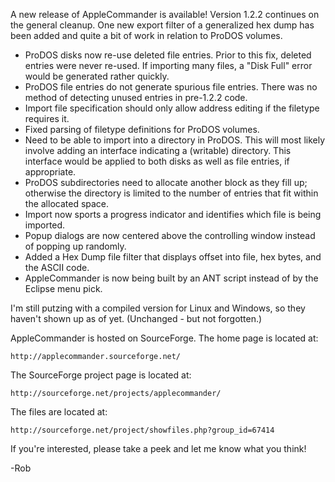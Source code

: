 A new release of AppleCommander is available! Version 1.2.2 continues on the general cleanup. One new export filter of a generalized hex dump has been added and quite a bit of work in relation to ProDOS volumes.

* ProDOS disks now re-use deleted file entries. Prior to this fix, deleted entries were never re-used. If importing many files, a "Disk Full" error would be generated rather quickly.
* ProDOS file entries do not generate spurious file entries. There was no method of detecting unused entries in pre-1.2.2 code.
* Import file specification should only allow address editing if the filetype requires it.
* Fixed parsing of filetype definitions for ProDOS volumes.
* Need to be able to import into a directory in ProDOS. This will most likely involve adding an interface indicating a (writable) directory. This interface would be applied to both disks as well as file entries, if appropriate.
* ProDOS subdirectories need to allocate another block as they fill up; otherwise the directory is limited to the number of entries that fit within the allocated space.
* Import now sports a progress indicator and identifies which file is being imported.
* Popup dialogs are now centered above the controlling window instead of popping up randomly.
* Added a Hex Dump file filter that displays offset into file, hex bytes, and the ASCII code.
* AppleCommander is now being built by an ANT script instead of by the Eclipse menu pick.

I'm still putzing with a compiled version for Linux and Windows, so they haven't shown up as of yet. (Unchanged - but not forgotten.)

AppleCommander is hosted on SourceForge. The home page is located at:

    http://applecommander.sourceforge.net/

The SourceForge project page is located at:

    http://sourceforge.net/projects/applecommander/

The files are located at:

    http://sourceforge.net/project/showfiles.php?group_id=67414

If you're interested, please take a peek and let me know what you think!

-Rob
